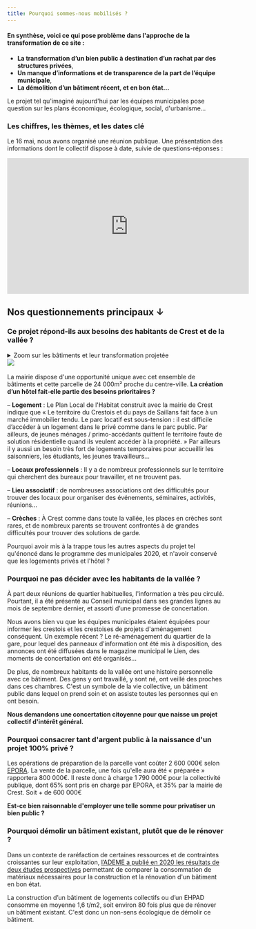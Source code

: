 ```yaml
---
title: Pourquoi sommes-nous mobilisés ?
---
```

#### En synthèse, voici ce qui pose problème dans l'approche de la transformation de ce site :
- **La transformation d’un bien public à destination d’un rachat par des structures privées**,
- **Un manque d’informations et de transparence de la part de l’équipe municipale**,
- **La démolition d’un bâtiment récent, et en bon état...**

Le projet tel qu'imaginé aujourd'hui par les équipes municipales pose question sur les plans économique, écologique, social, d'urbanisme...

### Les chiffres, les thèmes, et les dates clé
Le 16 mai, nous avons organisé une réunion publique. Une présentation des informations dont le collectif dispose à date, suivie de questions-réponses :
<iframe width="560" height="315" src="https://www.youtube.com/embed/ispRqygJ7-g" title="YouTube video player" frameborder="0" allow="accelerometer; autoplay; clipboard-write; encrypted-media; gyroscope; picture-in-picture; web-share" allowfullscreen></iframe>

## Nos questionnements principaux ↓

### Ce projet répond-ils aux besoins des habitants de Crest et de la vallée ?

<details> 
<summary>Zoom sur les bâtiments et leur transformation projetée

<br> 
<img src="https://raw.githubusercontent.com/noeems/test-website-repo-3796/main/images/Ancien-hopital-geoportail.png">
</summary>

Aujourd’hui, le site de l’ancien hôpital, depuis le déménagement des services hospitaliers à Mazorel en 2014, comporte encore : l’EHPAD Armorin, l’EHPAD Ste Marie, une maison d’assistantes maternelles, une cuisine et des archives.

Le déménagement de ces services à Mazorel est prévu depuis longtemps. Il semble avancer comme prévu, avec un transfert fin 2025 / début 2026.

    <p><b>Bâtiment A</b>
<br>
« Mesdames et messieurs, je suis le bâtiment A. Oui, le grand, celui qui se voit de loin ex-hôpital de Crest, fier et novateur à l’époque de ma construction.
À part une maison d'assistantes maternelles, je suis vide depuis plusieurs années. Je fais partie depuis presque 100 ans du paysage urbain de la ville,
Je fais 3200 m2 de planchers, le tout en bon état global.
Ma démolition est programmée.
Je vais donc devenir une esplanade devant l'hôtel.
Nous sommes sur un terrain de 2,4 hectares qui est aussi propriété de l'hôpital. »
<br><br>

<b>Bâtiment B</b>
<br>
« Moi je suis le bâtiment B, actuellement Ehpad, je fais près de 3500 m2 de planchers je suis considéré bâtiment remarquable par les urbanistes. Une chapelle, incluse dans mon bâti est classée monument historique. Mes espaces originaux sont issus d’un ancien couvent, d’avant 1789.
Comme tout mes voisins du site, je suis propriété de l'hôpital.
Avec le projet actuel, je deviendrais un hôtel de 60 chambres niveau 3 étoiles, équipé d'un restaurant d’environ 200 m2. »
<br><br>

<b>Bâtiments C et D</b>
<br>
« Nous, on est deux en un, les bâtiments C et D. Nous représentons 2473 m2 de planchers, années 60.
Nous sommes blottis face Ouest de la colline, tranquilles dans notre coin.
Ehpad actuellement, notre activité va déménager avec celui du bâtiment B au quartier Mazorel.
On projette de nous transformer en 30 logements, qui seront vendus en accession à la propriété. »
<br><br>
Une convention fixant un cadre pour la préparation de ce projet a été validée au conseil municipal du mois de décembre 2022.
 </p>
    </details>

La mairie dispose d'une opportunité unique avec cet ensemble de bâtiments et cette parcelle de 24 000m² proche du centre-ville. 
**La création d’un hôtel fait-elle partie des besoins prioritaires ?**

– **Logement** : Le Plan Local de l'Habitat construit avec la mairie de Crest indique que « Le territoire du Crestois et du pays de Saillans fait face à un marché immobilier tendu. Le parc locatif est sous-tension : il est difficile d’accéder à un logement dans le privé comme dans le parc public. Par ailleurs, de jeunes ménages / primo-accédants quittent le territoire faute de solution résidentielle quand ils veulent accéder à la propriété. »
Par ailleurs il y aussi un besoin très fort de logements temporaires pour accueillir les saisonniers, les étudiants, les jeunes travailleurs...

– **Locaux professionnels** : Il y a de nombreux professionnels sur le territoire qui cherchent des bureaux pour travailler, et ne trouvent pas.

– **Lieu associatif** : de nombreuses associations ont des difficultés pour trouver des locaux pour organiser des événements, séminaires, activités, réunions...

– **Crèches** : À Crest comme dans toute la vallée, les places en crèches sont rares, et de nombreux parents se trouvent confrontés à de grandes difficultés pour trouver des solutions de garde.

Pourquoi avoir mis à la trappe tous les autres aspects du projet tel qu'énoncé dans le programme des municipales 2020, et n'avoir conservé que les logements privés et l'hôtel ?

### Pourquoi ne pas décider avec les habitants de la vallée ?

À part deux réunions de quartier habituelles, l'information a très peu circulé.
Pourtant, il a été présenté au Conseil municipal dans ses grandes lignes au mois de septembre dernier, et assorti d’une promesse de concertation.

Nous avons bien vu que les équipes municipales étaient équipées pour informer les crestois et les crestoises de projets d'aménagement conséquent.
Un exemple récent ?
Le ré-aménagement du quartier de la gare, pour lequel des panneaux d'information ont été mis à disposition, des annonces ont été diffusées dans le magazine municipal le Lien, des moments de concertation ont été organisés...

De plus, de nombreux habitants de la vallée ont une histoire personnelle avec ce bâtiment. Des gens y ont travaillé, y sont né, ont veillé des proches dans ces chambres. C'est un symbole de la vie collective, un bâtiment public dans lequel on prend soin et on assiste toutes les personnes qui en ont besoin. 

**Nous demandons une concertation citoyenne pour que naisse un projet collectif d'intérêt général.**

### Pourquoi consacrer tant d'argent public à la naissance d'un projet 100% privé ?

Les opérations de préparation de la parcelle vont coûter 2 600 000€ selon [EPORA](https://www.epora.fr/). La vente de la parcelle, une fois qu'elle aura été « préparée » rapportera 800 000€. Il reste donc à charge 1 790 000€ pour la collectivité publique, dont 65% sont pris en charge par EPORA, et 35% par la mairie de Crest. Soit + de 600 000€

**Est-ce bien raisonnable d'employer une telle somme pour privatiser un bien public ?**

### Pourquoi démolir un bâtiment existant, plutôt que de le rénover ?

Dans un contexte de raréfaction de certaines ressources et de contraintes croissantes sur leur exploitation, [l’ADEME a publié en 2020 les résultats de deux études prospectives](https://presse.ademe.fr/2019/12/etude-la-construction-neuve-beaucoup-plus-consommatrice-de-materiaux-que-la-renovation.html) permettant de comparer la consommation de matériaux nécessaires pour la construction et la rénovation d'un bâtiment en bon état.

La construction d’un bâtiment de logements collectifs ou d’un EHPAD consomme en moyenne 1,6 t/m2, soit environ 80 fois plus que de rénover un bâtiment existant. C'est donc un non-sens écologique de démolir ce bâtiment.